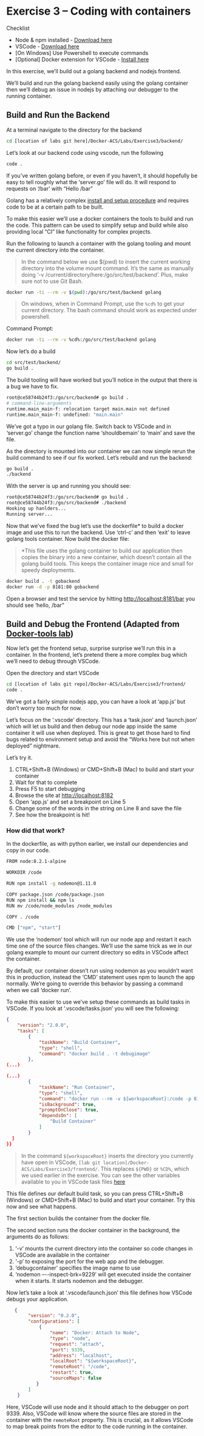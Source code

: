 
# Exercise 3 – Coding with containers

Checklist
  * Node & npm installed - [Download here](https://nodejs.org/en/) 
  * VSCode - [Download here](https://code.visualstudio.com/) 
  * [On Windows] Use Powershell to execute commands
  * [Optional] Docker extension for VSCode - [Install here](https://marketplace.visualstudio.com/items?itemName=PeterJausovec.vscode-docker) 

In this exercise, we’ll build out a golang backend and nodejs frontend. 

We’ll build and run the golang backend easily using the golang container then we’ll debug an issue in nodejs by attaching our debugger to the running container. 

## Build and Run the Backend
At a terminal navigate to the directory for the backend

```bash
cd [location of labs git here]/Docker-ACS/Labs/Exercise3/backend/
```

Let’s look at our backend code using vscode, run the following

```bash
code .
```

If you’ve written golang before, or even if you haven’t, it should hopefully be easy to tell roughly what the ‘server.go’ file will do. It will respond to requests on ‘/bar’ with “Hello /bar”

Golang has a relatively complex [install and setup procedure](https://golang.org/doc/install) and requires code to be at a certain path to be built. 

To make this easier we’ll use a docker containers the tools to build and run the code. This pattern can be used to simplify setup and build while also providing local “CI” like functionality for complex projects. 

Run the following to launch a container with the golang tooling and mount the current directory into the container.

>In the command below we use $(pwd) to insert the current working directory into the volume mount command. It’s the same as manually doing ‘-v /current/directory/here:/go/src/test/backend’. Plus, make sure not to use Git Bash.

```bash
docker run -ti --rm -v $(pwd):/go/src/test/backend golang
```
> On windows, when in Command Prompt, use the `%cd%` to get your current directory. The bash command should work as expected under powershell. 

Command Prompt:
```bash
docker run -ti --rm -v %cd%:/go/src/test/backend golang
``` 

Now let’s do a build

```bash
cd src/test/backend/
go build .
```


The build tooling will have worked but you’ll notice in the output that there is a bug we have to fix. 

```bash
root@ce58744b24f3:/go/src/backend# go build .
# command-line-arguments
runtime.main_main·f: relocation target main.main not defined
runtime.main_main·f: undefined: "main.main"
```

We’ve got a typo in our golang file. Switch back to VSCode and in ‘server.go’ change the function name ‘shouldbemain’ to ‘main’ and save the file. 

As the directory is mounted into our container we can now simple rerun the build command to see if our fix worked. Let’s rebuild and run the backend:

```bash
go build .
./backend
```

With the server is up and running you should see:

```bash
root@ce58744b24f3:/go/src/backend# go build .
root@ce58744b24f3:/go/src/backend# ./backend
Hooking up hanlders...
Running server...
```

Now that we’ve fixed the bug let’s use the dockerfile*  to build a docker image and use this to run the backend. Use ‘ctrl-c’ and then ‘exit’ to leave golang tools container. Now build the docker file:

> *This file uses the golang container to build our application then copies the binary into a new container, which doesn’t contain all the golang build tools. This keeps the container image nice and small for speedy deployments. 

```bash
docker build . -t gobackend
docker run -d -p 8181:80 gobackend
```

Open a browser and test the service by hitting [http://localhost:8181/bar](http://localhost:8181/bar) you should see ‘hello, /bar”

## Build and Debug the Frontend (Adapted from [Docker-tools lab](https://github.com/docker/labs/blob/master/developer-tools/nodejs-debugging/VSCode-README.md))

Now let’s get the frontend setup, surprise surprise we’ll run this in a container. In the frontend, let’s pretend there a more complex bug which we’ll need to debug through VSCode. 

Open the directory and start VSCode

```bash
cd [location of labs git repo]/Docker-ACS/Labs/Exercise3/frontend/
code .
```

We’ve got a fairly simple nodejs app, you can have a look at ‘app.js’ but don’t worry too much for now. 

Let’s focus on the ‘.vscode’ directory. This has a ‘task.json’ and ‘launch.json’ which will let us build and then debug our node app inside the same container it will use when deployed. This is great to get those hard to find bugs related to environment setup and avoid the “Works here but not when deployed” nightmare. 

Let’s try it. 

1.	CTRL+Shift+B (Windows) or CMD+Shift+B (Mac) to build and start your container
2.	Wait for that to complete
3.	Press F5 to start debugging
4.  Browse the site at [http://localhost:8182](http://localhost:8182)
5.	Open ‘app.js’ and set a breakpoint on Line 5 
6.	Change some of the words in the string on Line 8 and save the file
7.	See how the breakpoint is hit!

### How did that work?

In the dockerfile, as with python earlier, we install our dependencies and copy in our code. 

```bash
FROM node:8.2.1-alpine

WORKDIR /code

RUN npm install -g nodemon@1.11.0

COPY package.json /code/package.json
RUN npm install && npm ls
RUN mv /code/node_modules /node_modules

COPY . /code

CMD ["npm", "start"]
```

We use the ‘nodemon’ tool which will run our node app and restart it each time one of the source files changes. We’ll use the same trick as we in our golang example to mount our current directory so edits in VSCode affect the container. 

By default, our container doesn’t run using nodemon as you wouldn’t want this in production, instead the ‘CMD’ statement uses npm to launch the app normally. We’re going to override this behavior by passing a command when we call ‘docker run’.

To make this easier to use we’ve setup these commands as build tasks in VSCode. If you look at ‘.vscode/tasks.json’ you will see the following: 

```json
{
    "version": "2.0.0",
    "tasks": [
        {
            "taskName": "Build Container",
            "type": "shell",
            "command": "docker build . -t debugimage"
        },
(...)
```

```json
(...)
        {
            "taskName": "Run Container",
            "type": "shell",            
            "command": "docker run --rm -v ${workspaceRoot}:/code -p 8182:8000 -p 9339:9339 --name debuginstance debugimage nodemon --inspect-brk=0.0.0.0:9339",
            "isBackground": true,
            "promptOnClose": true,
            "dependsOn": [
                "Build Container"
            ]
        }
  ]
}}
```

> In the command `${workspaceRoot}` inserts the directory you currently have open in VSCode, `[lab git location]/Docker-ACS/Labs/Exercise3/frontend/`. This replaces `${PWD}` or `%CD%`, which we used earlier in the exercise. You can see the other variables available to you in VSCode task files [here](https://code.visualstudio.com/docs/editor/tasks#_variable-substitution)

This file defines our default build task, so you can press CTRL+Shift+B (Windows) or CMD+Shift+B (Mac) to build and start your container. Try this now and see what happens. 

The first section builds the container from the docker file. 

The second section runs the docker container in the background, the arguments do as follows:
1.	‘-v’ mounts the current directory into the container so code changes in VSCode are available in the container
2.	‘-p’ to exposing the port for the web app and the debugger. 
3.	‘debugcontainer’ specifies the image name to use
4.	‘nodemon –--inspect-brk=9229’  will get executed inside the container when it starts. It starts nodemon and the debugger. 

Now let’s take a look at ‘.vscode/launch.json’ this file defines how VSCode debugs your application. 

```json
   {
        "version": "0.2.0",
        "configurations": [
            {
                "name": "Docker: Attach to Node",
                "type": "node",
                "request": "attach",
                "port": 9339,
                "address": "localhost",
                "localRoot": "${workspaceRoot}",
                "remoteRoot": "/code",
                "restart": true,
                "sourceMaps": false        
           }
        ]
    }
```

Here, VSCode will use node and it should attach to the debugger on port 9339. Also, VSCode will know where the source files are stored in the container with the `remoteRoot` property. This is crucial, as it allows VSCode to map break points from the editor to the code running in the container. 

